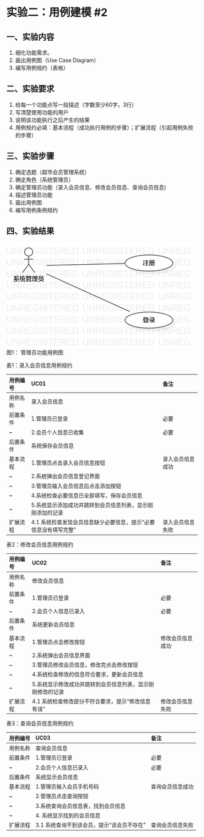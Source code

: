 # 实验二：用例建模 #2

## 一、实验内容

1. 细化功能需求。
2. 画出用例图（Use Case Diagram）
3. 编写用例规约（表格）

## 二、实验要求
1. 给每一个功能点写一段描述（字数至少60字，3行）
2. 写清楚使用功能的用户
3. 说明该功能执行之后产生的结果
4. 用例规约必填：基本流程（成功执行用例的步骤）；扩展流程（引起用例失败的步骤）

## 三、实验步骤

1. 确定选题（超市会员管理系统）
2. 确定角色（系统管理员）
3. 确定管理员功能（录入会员信息、修改会员信息、查询会员信息)
4. 描述管理员功能
5. 画出用例图
6. 编写用例条例规约

## 四、实验结果

![用例图1](./Lab2_UseCaseDiagram1.jpg)  
图1： 管理员功能用例图

表1：录入会员信息用例规约

用例编号 | UC01 | 备注 |
:- | :- | :- | 
用例名称 | 录入会员信息 | 
前置条件 | 1.管理员已登录 | 必要|
~ | 2.会员个人信息已收集 | 必要|
后置条件 | 系统保存会员信息 |  |
基本流程 | 1.管理员点击录入会员信息按钮 |录入会员信息成功|
~ | 2.系统弹出会员信息登记界面 |
~ | 3.管理员输入会员信息后点击添加按钮 |
~ | 4.系统检查必要信息已全部填写，保存会员信息 |
~ | 5.系统显示添加成功并跳转到会员信息列表，显示刚刚添加的记录 |
扩展流程 | 4.1 系统检查发现会员信息缺少必要信息，提示“必要信息没有填写完整” | 录入会员信息失败 |



表2：修改会员信息用例规约

用例编号 | UC02 | 备注 |
:- | :- | :- | 
用例名称 | 修改会员信息 | 
前置条件 | 1.管理员已登录 | 必要|
~ | 2.会员个人信息已录入  | 必要|
后置条件 | 系统更新会员信息 |  |
基本流程 | 1.管理员点击修改按钮 |修改会员信息成功|
~ | 2.系统弹出会员信息界面 |
~ | 3.管理员修改会员信息，修改完点击修改按钮 |
~ | 4.系统检查修改的信息符合要求，更新会员信息 |
~ | 5.系统显示修改成功并跳转到会员信息列表，显示刚刚修改的记录 |
扩展流程 | 4.1 系统检查修改部分不符合要求，提示“修改信息有误” | 修改会员信息失败 |



表3：查询会员信息用例规约

用例编号 | UC03 | 备注 |
:- | :- | :- | 
用例名称 | 查询会员信息 | 
前置条件 | 1.管理员已登录 | 必要|
~ | 2.会员个人信息已录入   | 必要|
后置条件 | 系统显示会员信息 | |
基本流程 | 1.管理员输入会员手机号码 |查询会员信息成功|
~ | 2.管理员点击查询按钮 |
~ | 3.系统查询会员信息表，找到会员信息 |
~ | 4. 系统显示找到的会员信息 |
扩展流程 | 3.1 系统查询不到该会员，提示“该会员不存在” | 查询会员信息失败 |

